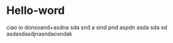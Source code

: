 # Hello-word
ciao
io donsoand+asdna
sda
snd
a sind
 pnd
 aspdn asda
 sda
 sd
 asdasdasdjnasndaosndak
